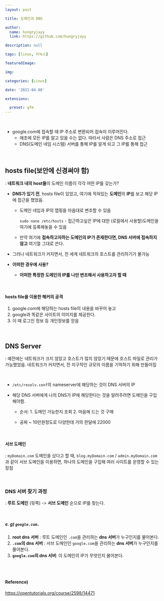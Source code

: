 ```yaml
---
layout: post

title: 도메인과 DNS

author: 
  name: hungryjayy
  link: https://github.com/hungryjayy

description: null

tags: [linux, 리눅스]

featuredImage: 

img: 

categories: [Linux]

date: '2021-04-08'

extensions:

  preset: gfm
---
```


<br>

* google.com에 접속할 때 IP 주소로 변환되어 접속이 이루어진다.
  * 애초에 모든 IP를 알고 있을 수는 없다. 따라서 사람은 DNS 주소로 접근
  * DNS(도메인 네임 시스템) 서버를 통해 IP를 알게 되고 그 IP를 통해 접근

<br>

## hosts file(보안에 신경써야 함)

: **네트워크 내의 host들**의 도메인 이름이 각각 어떤 IP를 갖는가?

* **DNS가 있기 전**, hosts file이 있었고, 여기에 적혀있는 **도메인**의 **IP**를 보고 해당 IP에 접근을 했었음.

  * 도메인 네임과 IP의 맵핑을 마음대로 변조할 수 있음

    `sudo nano /etc/hosts` - 접근하고싶은 IP에 대한 (로컬에서 사용할)도메인을 여기에 등록해놓을 수 있음

  * 만약 여기에 **접속하고자하는 도메인의 IP가 존재한다면, DNS 서버에 접속하지 않고** 여기껄 그대로 쓴다.

* 그러나 네트워크가 커지면서, 전 세계 네트워크의 호스트를 관리하기가 불가능

* **어떠한 경우에 사용?**

  * **어떠한 특정한 도메인의 IP를 나만 변조해서 사용하고자 할 때**

<br>

#### hosts file을 이용한 해커의 공격

1. google.com에 해당하는 hosts file의 내용을 바꾸어 놓고
2. google과 똑같은 사이트의 이미지를 제공한다. 
3. 이 때 로그인 정보 등 개인정보를 얻음

<br>

## DNS Server

: 예전에는 네트워크가 크지 않았고 호스트가 많지 않았기 때문에 호스트 파일로 관리가 가능했었음. 네트워크가 커지면서, 전 지구적인 규모의 이름을 기억하기 위해 만들어짐

<br>

* `/etc/resolv.conf`의 nameserver에 해당하는 것이 DNS 서버의 IP

* 해당 DNS 서버에게 나의 DNS가 IP에 해당한다는 것을 알려주려면 도메인을 구입해야함.

  * 순서: 1. 도메인 가능한지 조회 2. 마음에 드는 것 구매

  * 공짜 ~ 10만원정도로 다양한데 거의 한달에 22000

<br>

#### 서브 도메인

: `myDomain.com` 도메인을 샀다고 할 때, `blog.myDomain.com` / `admin.myDomain.com` 과 같이 서브 도메인을 이용하면, 하나의 도메인을 구입해 여러 사이트를 운영할 수 있는 장점

<br>

### DNS 서버 찾기 과정

: **루트 도메인** (뒷쪽) -> **서브 도메인** 순으로 IP를 찾는다.

<br>

##### e. g) `google.com.`

1. **root dns 서버** : 루트 도메인인 `.com`을 관리하는 **dns 서버**가 누구인지를 물어본다.
2. **`.com`의 dns 서버** : 서브 도메인인 `google.com`을 관리하는 **dns 서버**가 누구인지를 물어본다.
3. **`google.com`의 dns 서버**: 이 도메인의 IP가 무엇인지 물어본다.

<br><br>

#### Reference)

https://opentutorials.org/course/2598/14471